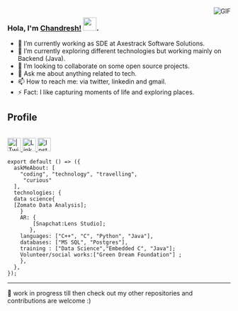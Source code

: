   <img align="right" alt="GIF" src="https://github-readme-stats.vercel.app/api?username=chandreshAxestrack&show_icons=true&theme=dark&hide_border=true)" />

### Hola, I'm [Chandresh!]() <img src="https://raw.githubusercontent.com/vatsa287/vatsa287/master/assets/Hi.gif?raw=true" width="30px">. 

<!---
ChandreshAxestrack/ChandreshAxestrack is a ✨ special ✨ repository because its `README.md` (this file) appears on your GitHub profile.
You can click the Preview link to take a look at your changes.
--->

- 🔭 I’m currently working as SDE at Axestrack Software Solutions.
- 🌱 I’m currently exploring different technologies but working mainly on Backend (Java).
- 👯 I’m looking to collaborate on some open source projects.
- 💬 Ask me about anything related to tech.
- 📫 How to reach me: via twitter, linkedin and gmail.
- ⚡ Fact: I like capturing moments of life and exploring places.

<!--
<p align="center">
  Visitor count<br>
  <img src="https://profile-counter.glitch.me/chandreshAxestrack/count.svg" />
</p>
-->

## Profile
<br/>

<a href="https://twitter.com/Chandreshsingh_?s=20">
<img align="centre" alt=" | Twitter" width="30px" src="https://cdn.jsdelivr.net/npm/simple-icons@v3/icons/twitter.svg" />
</a>
<a href="https://www.linkedin.com/in/chandresh-singh-a01386169">
<img align="centre" alt="LinkdeIN" width="30px" src="https://cdn.jsdelivr.net/npm/simple-icons@v3/icons/linkedin.svg" />
<a href="https://www.instagram.com/moon__myst/">
<img align="centre" alt="Instagram" width="30px" src="https://cdn.jsdelivr.net/npm/simple-icons@v3/icons/instagram.svg" />
</a>


```
export default () => ({
  askMeAbout: [
    "coding", "technology", "travelling",
     "curious"
  ],
  technologies: {
  data science{
  [Zomato Data Analysis];
    }
    AR: {
        [Snapchat:Lens Studio];
       },
    languages: ["C++", "C", "Python", "Java"],
    databases: ["MS SQL", "Postgres"],
    training : ["Data Science","Embedded C", "Java"];
    Volunteer/social works:["Green Dream Foundation"] ;
    }, 
  },
});
```
---

📝 work in progress till then check out my other repositories and contributions are welcome :)
